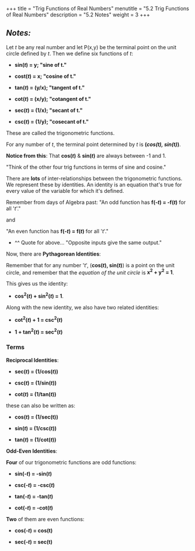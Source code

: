 +++
title = "Trig Functions of Real Numbers"
menutitle = "5.2 Trig Functions of Real Numbers"
description = "5.2 Notes"
weight = 3
+++

## _Notes:_

Let _t_ be any real number and let P(x,y) be the terminal point on the unit circle defined by _t_. Then we define six functions of _t_:

- **sin(_t_) = y; "sine of t."**

- **cost(_t_) = x; "cosine of t."**

- **tan(_t_) = (y/x); "tangent of t."**

- **cot(_t_) = (x/y); "cotangent of t."**

- **sec(_t_) = (1/x); "secant of t."**

- **csc(_t_) = (1/y); "cosecant of t."**

These are called the trigonometric functions.

For any number of _t_, the terminal point determined by _t_ is **(_cos(t), sin(t)_)**.

**Notice from this**: That **cos(_t_)** & **sin(_t_)** are always between -1 and 1.

"Think of the other four trig functions in terms of sine and cosine."

There are **lots** of inter-relationships between the trigonometric functions. We represent these by identities. An identity is an equation that's true for every value of the variable for which it's defined.

Remember from days of Algebra past:
"An odd function has **f(_-t_) = -f(_t_)** for all '_t_'."

and

"An even function has **f(_-t_) = f(_t_)** for all '_t_'."

- ^^ Quote for above... "Opposite inputs give the same output."

Now, there are **Pythagorean Identities**:

Remember that for any number '_t_', (**cos(_t_), sin(_t_)**) is a point on the unit circle, and remember that the _equation of the unit circle_ is **x<sup>2</sup> + y<sup>2</sup> = 1**.

This gives us the identity:
- **cos<sup>2</sup>(_t_) + sin<sup>2</sup>(_t_) = 1**.

Along with the new identity, we also have two related identities:
- **cot<sup>2</sup>(_t_) + 1 = csc<sup>2</sup>(_t_)**

- **1 + tan<sup>2</sup>(_t_) = sec<sup>2</sup>(_t_)**

### Terms

**Reciprocal Identities**:

- **sec(_t_) = (1/cos(_t_))**

- **csc(_t_) = (1/sin(_t_))**

- **cot(_t_) = (1/tan(_t_))**

these can also be written as:

- **cos(_t_) = (1/sec(t))**

- **sin(_t_) = (1/csc(_t_))**

- **tan(_t_) = (1/cot(_t_))**

**Odd-Even Identities**:

**Four** of our trigonometric functions are odd functions:

- **sin(_-t_) = -sin(_t_)**

- **csc(_-t_) = -csc(_t_)**

- **tan(_-t_) = -tan(_t_)**

- **cot(_-t_) = -cot(_t_)**

**Two** of them are even functions:

- **cos(_-t_) = cos(t)**

- **sec(_-t_) = sec(t)**
